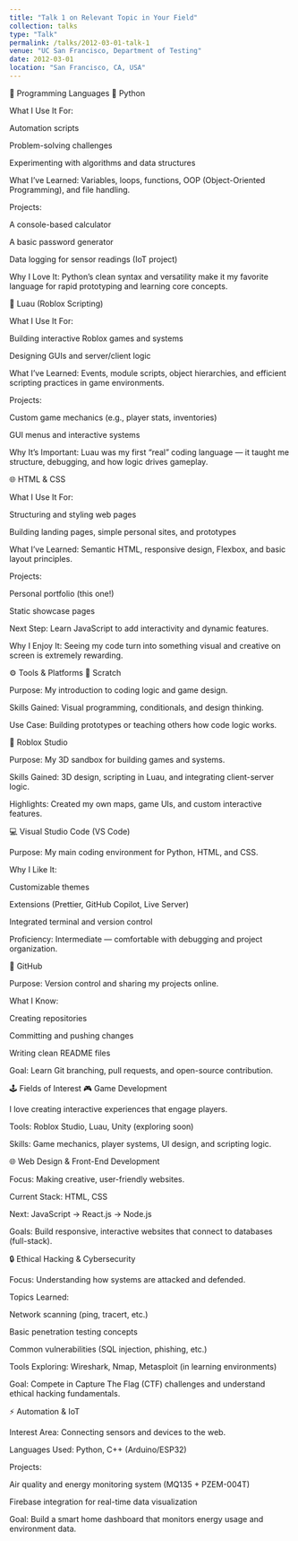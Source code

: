 ```yaml
---
title: "Talk 1 on Relevant Topic in Your Field"
collection: talks
type: "Talk"
permalink: /talks/2012-03-01-talk-1
venue: "UC San Francisco, Department of Testing"
date: 2012-03-01
location: "San Francisco, CA, USA"
---
```


🧠 Programming Languages
🐍 Python

What I Use It For:

Automation scripts

Problem-solving challenges

Experimenting with algorithms and data structures

What I’ve Learned:
Variables, loops, functions, OOP (Object-Oriented Programming), and file handling.

Projects:

A console-based calculator

A basic password generator

Data logging for sensor readings (IoT project)

Why I Love It:
Python’s clean syntax and versatility make it my favorite language for rapid prototyping and learning core concepts.

🔧 Luau (Roblox Scripting)

What I Use It For:

Building interactive Roblox games and systems

Designing GUIs and server/client logic

What I’ve Learned:
Events, module scripts, object hierarchies, and efficient scripting practices in game environments.

Projects:

Custom game mechanics (e.g., player stats, inventories)

GUI menus and interactive systems

Why It’s Important:
Luau was my first “real” coding language — it taught me structure, debugging, and how logic drives gameplay.

🌐 HTML & CSS

What I Use It For:

Structuring and styling web pages

Building landing pages, simple personal sites, and prototypes

What I’ve Learned:
Semantic HTML, responsive design, Flexbox, and basic layout principles.

Projects:

Personal portfolio (this one!)

Static showcase pages

Next Step:
Learn JavaScript to add interactivity and dynamic features.

Why I Enjoy It:
Seeing my code turn into something visual and creative on screen is extremely rewarding.

⚙️ Tools & Platforms
🧩 Scratch

Purpose: My introduction to coding logic and game design.

Skills Gained: Visual programming, conditionals, and design thinking.

Use Case: Building prototypes or teaching others how code logic works.

🧱 Roblox Studio

Purpose: My 3D sandbox for building games and systems.

Skills Gained: 3D design, scripting in Luau, and integrating client-server logic.

Highlights: Created my own maps, game UIs, and custom interactive features.

💻 Visual Studio Code (VS Code)

Purpose: My main coding environment for Python, HTML, and CSS.

Why I Like It:

Customizable themes

Extensions (Prettier, GitHub Copilot, Live Server)

Integrated terminal and version control

Proficiency: Intermediate — comfortable with debugging and project organization.

🧬 GitHub

Purpose: Version control and sharing my projects online.

What I Know:

Creating repositories

Committing and pushing changes

Writing clean README files

Goal: Learn Git branching, pull requests, and open-source contribution.

🕹️ Fields of Interest
🎮 Game Development

I love creating interactive experiences that engage players.

Tools: Roblox Studio, Luau, Unity (exploring soon)

Skills: Game mechanics, player systems, UI design, and scripting logic.

🌐 Web Design & Front-End Development

Focus: Making creative, user-friendly websites.

Current Stack: HTML, CSS

Next: JavaScript → React.js → Node.js

Goals: Build responsive, interactive websites that connect to databases (full-stack).

🔒 Ethical Hacking & Cybersecurity

Focus: Understanding how systems are attacked and defended.

Topics Learned:

Network scanning (ping, tracert, etc.)

Basic penetration testing concepts

Common vulnerabilities (SQL injection, phishing, etc.)

Tools Exploring: Wireshark, Nmap, Metasploit (in learning environments)

Goal: Compete in Capture The Flag (CTF) challenges and understand ethical hacking fundamentals.

⚡ Automation & IoT

Interest Area: Connecting sensors and devices to the web.

Languages Used: Python, C++ (Arduino/ESP32)

Projects:

Air quality and energy monitoring system (MQ135 + PZEM-004T)

Firebase integration for real-time data visualization

Goal: Build a smart home dashboard that monitors energy usage and environment data.
